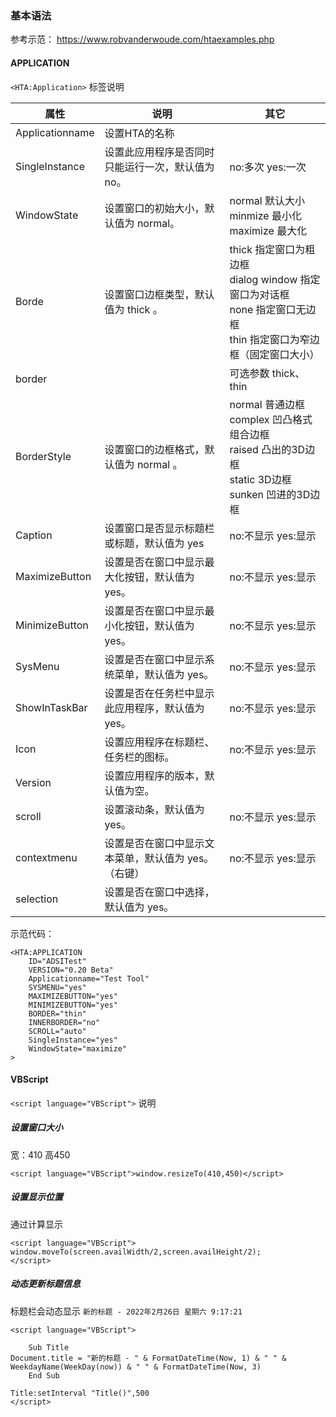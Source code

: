 ### 基本语法
参考示范： https://www.robvanderwoude.com/htaexamples.php
#### APPLICATION
`<HTA:Application>` 标签说明

| 属性      | 说明 | 其它       |
| ------------ | ---- | ---------- |
| Applicationname      |   设置HTA的名称   |      |
| SingleInstance |   设置此应用程序是否同时只能运行一次，默认值为 no。   | no:多次 yes:一次 |
| WindowState |   设置窗口的初始大小，默认值为 normal。   | normal 默认大小<br>minmize 最小化 <br>maximize 最大化 |
| Borde | 设置窗口边框类型，默认值为 thick 。 | thick 指定窗口为粗边框<br>dialog window 指定窗口为对话框<br>none 指定窗口无边框<br>thin 指定窗口为窄边框（固定窗口大小） |
| border |  | 可选参数 thick、thin |
| BorderStyle | 设置窗口的边框格式，默认值为 normal 。 | normal 普通边框 <br>complex 凹凸格式组合边框 <br>raised 凸出的3D边框 <br>static 3D边框 <br>sunken 凹进的3D边框 |
| Caption | 设置窗口是否显示标题栏或标题，默认值为 yes | no:不显示 yes:显示 |
| MaximizeButton | 设置是否在窗口中显示最大化按钮，默认值为 yes。 | no:不显示 yes:显示 |
| MinimizeButton | 设置是否在窗口中显示最小化按钮，默认值为 yes。 | no:不显示 yes:显示 |
| SysMenu | 设置是否在窗口中显示系统菜单，默认值为 yes。 | no:不显示 yes:显示 |
| ShowInTaskBar | 设置是否在任务栏中显示此应用程序，默认值为 yes。 | no:不显示 yes:显示 |
| Icon | 设置应用程序在标题栏、任务栏的图标。 | no:不显示 yes:显示 |
| Version | 设置应用程序的版本，默认值为空。 |  |
| scroll | 设置滚动条，默认值为 yes。 | no:不显示 yes:显示 |
| contextmenu | 设置是否在窗口中显示文本菜单，默认值为 yes。（右键） | no:不显示 yes:显示 |
| selection | 设置是否在窗口中选择，默认值为 yes。 |  |

示范代码： 
``` hta
<HTA:APPLICATION 
	ID="ADSITest"
	VERSION="0.20 Beta"
	Applicationname="Test Tool"
	SYSMENU="yes"
	MAXIMIZEBUTTON="yes"
	MINIMIZEBUTTON="yes"
	BORDER="thin"
	INNERBORDER="no"
	SCROLL="auto"
	SingleInstance="yes"
	WindowState="maximize"
>
```
#### VBScript
`<script language="VBScript">` 说明
##### 设置窗口大小
宽：410 高450
``` VBScript
<script language="VBScript">window.resizeTo(410,450)</script>
```

##### 设置显示位置
通过计算显示

``` VBScript
<script language="VBScript">
window.moveTo(screen.availWidth/2,screen.availHeight/2);
</script>
```

##### 动态更新标题信息
标题栏会动态显示 `新的标题 - 2022年2月26日 星期六 9:17:21`

``` VBScript
<script language="VBScript">

    Sub Title
Document.title = "新的标题 - " & FormatDateTime(Now, 1) & " " & WeekdayName(WeekDay(now)) & " " & FormatDateTime(Now, 3)
    End Sub
 
Title:setInterval "Title()",500
</script>
```
